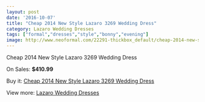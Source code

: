 ```yaml
---
layout: post
date: '2016-10-07'
title: "Cheap 2014 New Style Lazaro 3269 Wedding Dress"
category: Lazaro Wedding Dresses
tags: ["formal","dresses","style","bonny","evening"]
image: http://www.neoformal.com/22291-thickbox_default/cheap-2014-new-style-lazaro-3269-wedding-dress.jpg
---
```

Cheap 2014 New Style Lazaro 3269 Wedding Dress

On Sales: **$410.99**
<a href="https://www.neoformal.com/en/lazaro-wedding-dresses-2014/7369-cheap-2014-new-style-lazaro-3269-wedding-dress.html"><amp-img layout="responsive" width="600" height="600" src="//www.neoformal.com/22291-thickbox_default/cheap-2014-new-style-lazaro-3269-wedding-dress.jpg" alt="Cheap 2014 New Style Lazaro 3269 Wedding Dress 0" /></a>
<a href="https://www.neoformal.com/en/lazaro-wedding-dresses-2014/7369-cheap-2014-new-style-lazaro-3269-wedding-dress.html"><amp-img layout="responsive" width="600" height="600" src="//www.neoformal.com/22292-thickbox_default/cheap-2014-new-style-lazaro-3269-wedding-dress.jpg" alt="Cheap 2014 New Style Lazaro 3269 Wedding Dress 1" /></a>

Buy it: [Cheap 2014 New Style Lazaro 3269 Wedding Dress](https://www.neoformal.com/en/lazaro-wedding-dresses-2014/7369-cheap-2014-new-style-lazaro-3269-wedding-dress.html "Cheap 2014 New Style Lazaro 3269 Wedding Dress")

View more: [Lazaro Wedding Dresses](https://www.neoformal.com/en/118-lazaro-wedding-dresses-2014 "Lazaro Wedding Dresses")